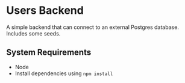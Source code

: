 # Users Backend
A simple backend that can connect to an external Postgres database. Includes some seeds.

## System Requirements
- Node
- Install dependencies using ``npm install``
